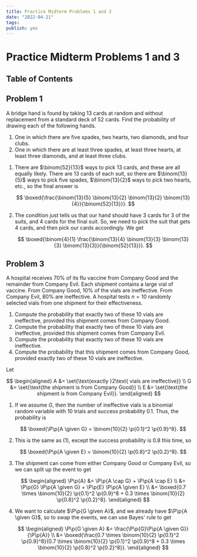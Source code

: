 ```yaml
---
title: Practice Midterm Problems 1 and 3
date: "2022-04-21"
tags:
publish: yes
---
```


# Practice Midterm Problems 1 and 3

## Table of Contents

## Problem 1

A bridge hand is found by taking $13$ cards at random and without replacement from a standard deck of $52$ cards. Find the probability of drawing each of the following hands.

1. One in which there are five spades, two hearts, two diamonds, and four clubs.
2. One in which there are at least three spades, at least three hearts, at least three diamonds, and at least three clubs.

<solution>

1. There are $\binom{52}{13}$ ways to pick $13$ cards, and these are all equally likely. There are $13$ cards of each suit, so there are $\binom{13}{5}$ ways to pick five spades, $\binom{13}{2}$ ways to pick two hearts, etc., so the final answer is

    $$
    \boxed{\frac{\binom{13}{5} \binom{13}{2} \binom{13}{2} \binom{13}{4}}{\binom{52}{13}}}.
    $$

2. The condition just tells us that our hand should have $3$ cards for $3$ of the suits, and $4$ cards for the final suit. So, we need to pick the suit that gets $4$ cards, and then pick our cards accordingly. We get

    $$
    \boxed{\binom{4}{1} \frac{\binom{13}{4} \binom{13}{3} \binom{13}{3} \binom{13}{3}}{\binom{52}{13}}}.
    $$

</solution>

## Problem 3

A hospital receives $70\%$ of its flu vaccine from Company Good and the remainder from Company Evil. Each shipment contains a large vial of vaccine. From Company Good,
$10\%$ of the vials are ineffective. From Company Evil, $80\%$ are ineffective. A hospital tests $n = 10$ randomly selected vials from one shipment for their effectiveness.

1. Compute the probability that exactly two of these $10$ vials are ineffective, provided this shipment comes from Company Good.
2. Compute the probability that exactly two of these $10$ vials are ineffective, provided this shipment comes from Company Evil.
3. Compute the probability that exactly two of these $10$ vials are ineffective.
4. Compute the probability that this shipment comes from Company Good, provided exactly two of these $10$ vials are ineffective.

<solution>

Let

$$
\begin{aligned}
    A
        &= \set{\text{exactly }2\text{ vials are ineffective}} \\
    G
        &= \set{\text{the shipment is from Company Good}} \\
    E
        &= \set{\text{the shipment is from Company Evil}}.
\end{aligned}
$$

1.  If we assume $G$, then the number of ineffective vials is a binomial random variable with $10$ trials and success probability $0.1$. Thus, the probability is

    $$
    \boxed{\P\p{A \given G} = \binom{10}{2} \p{0.1}^2 \p{0.9}^8}.
    $$

2.  This is the same as (1), except the success probability is $0.8$ this time, so

    $$
    \boxed{\P\p{A \given E} = \binom{10}{2} \p{0.8}^2 \p{0.2}^8}.
    $$

3.  The shipment can come from either Company Good or Company Evil, so we can split up the event to get

    $$
    \begin{aligned}
        \P\p{A}
            &= \P\p{A \cap G} + \P\p{A \cap E} \\
            &= \P\p{G} \P\p{A \given G} + \P\p{E} \P\p{A \given E} \\
            &= \boxed{0.7 \times \binom{10}{2} \p{0.1}^2 \p{0.9}^8 + 0.3 \times \binom{10}{2} \p{0.8}^2 \p{0.2}^8}.
    \end{aligned}
    $$

4.  We want to calculate $\P\p{G \given A}$, and we already have $\P\p{A \given G}$, so to swap the events, we can use Bayes' rule to get

    $$
    \begin{aligned}
        \P\p{G \given A}
            &= \frac{\P\p{G}\P\p{A \given G}}{\P\p{A}} \\
            &= \boxed{\frac{0.7 \times \binom{10}{2} \p{0.1}^2 \p{0.9}^8}{0.7 \times \binom{10}{2} \p{0.1}^2 \p{0.9}^8 + 0.3 \times \binom{10}{2} \p{0.8}^2 \p{0.2}^8}}.
    \end{aligned}
    $$

</solution>
